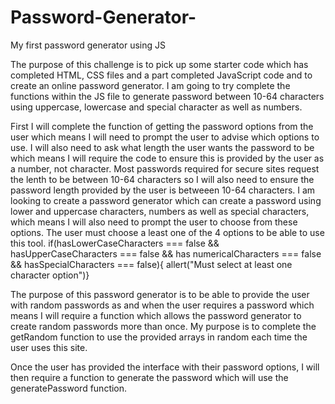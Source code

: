 # Password-Generator-
My first password generator using JS

The purpose of this challenge is to pick up some starter code which has completed HTML, CSS files and a part completed JavaScript code and to create an online password generator. I am going to try complete the functions within the JS file to generate password between 10-64 characters using uppercase, lowercase and special character as well as numbers.

First I will complete the function of getting the password options from the user which means I will need to prompt the user to advise which options to use. I will also need to ask what length the user wants the password to be which means I will require the code to ensure this is provided by the user as a number, not character. Most passwords required for secure sites request the lenth to be between 10-64 characters so I will also need to ensure the password length provided by the user is betweeen 10-64 characters.
I am looking to create a password generator which can create a password using lower and uppercase characters, numbers as well as special characters, which means I will also need to prompt the user to choose from these options. The user must choose a least one of the 4 options to be able to use this tool.
if(hasLowerCaseCharacters === false && hasUpperCaseCharacters === false && has numericalCharacters === false && hasSpecialCharacters === false){ allert("Must select at least one character option")}

The purpose of this password generator is to be able to provide the user with random passwords as and when the user requires a password which means I will require a function which allows the password generator to create random passwords more than once. My purpose is to complete the getRandom function to use the provided arrays in random each time the user uses this site.

Once the user has provided the interface with their password options, I will then require a function to generate the password which will use the generatePassword function. 